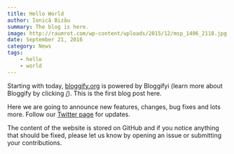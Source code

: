 ```yaml
---
title: Hello World
author: Ionică Bizău
summary: The blog is here.
image: http://raumrot.com/wp-content/uploads/2015/12/msp_1406_2118.jpg
date: September 21, 2016
category: News
tags:
    - hello
    - world
---
```


Starting with today, [bloggify.org](https://bloggify.org) is powered by Bloggifyi (learn more about Bloggify by clicking [/](here)). This is the first blog post here.

Here we are going to announce new features, changes, bug fixes and lots more. Follow our [Twitter page](https://twitter.com/Bloggify) for updates.

The content of the website is stored on GitHub and if you notice anything that should be fixed, please let us know by opening an issue or submitting your contributions.
